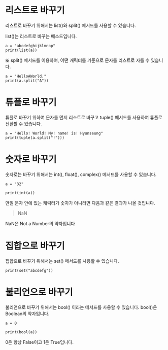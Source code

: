 # 리스트로 바꾸기
리스트로 바꾸기 위해서는 list()와 split() 메서드를 사용할 수 있습니다.

list()는 리스트로 바꾸는 메소드입니다.

```
a = "abcdefghijklmnop"
print(list(a))
```

또 split() 메서드를 이용하여, 어떤 캐릭터를 기준으로 문자를 리스트로 자를 수 있습니다.

```
a = "HelloAWorld."
print(a.split("A"))
```

# 튜플로 바꾸기
튜플로 바꾸기 위하여 문자를 먼저 리스트로 바꾸고 tuple() 메서드를 사용하여 튜플로 전환할 수 있습니다.

```
a = "Hello! World! My! name! is! Hyunseung"
print(tuple(a.split("!")))
```

# 숫자로 바꾸기
숫자로는 바꾸기 위해서는 int(), float(), complex() 메서드를 사용할 수 있습니다.

```
a = "32"

print(int(a))
```

만일 문자 안에 있는 캐릭터가 숫자가 아니라면 다음과 같은 결과가 나올 것입니다.

> NaN

NaN은 Not a Number의 약자입니다

# 집합으로 바꾸기
집합으로 바꾸기 위해서는 set() 메서드를 사용할 수 있습니다.

```
print(set("abcdefg"))
```

# 불리언으로 바꾸기
불리언으로 바꾸기 위해서는 bool() 이라는 메서드를 사용할 수 있습니다. bool()은 Boolean의 약자입니다.

```
a = 0

print(bool(a))
```

0은 항상 False이고 1은 True입니다.
